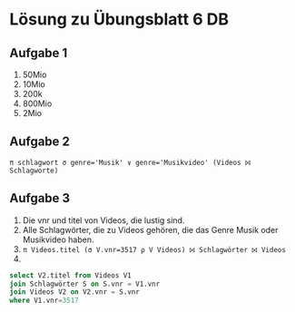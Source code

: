 # Lösung zu Übungsblatt 6 DB

## Aufgabe 1

1. 50Mio
2. 10Mio
3. 200k
4. 800Mio
5. 2Mio

## Aufgabe 2

`π schlagwort σ genre='Musik' ∨ genre='Musikvideo' (Videos ⨝ Schlagworte)`

## Aufgabe 3

1. Die vnr und titel von Videos, die lustig sind.
2. Alle Schlagwörter, die zu Videos gehören, die das Genre Musik oder Musikvideo haben.
3. `π Videos.titel (σ V.vnr=3517 ρ V Videos) ⨝ Schlagwörter ⨝ Videos`
4. 
```sql
select V2.titel from Videos V1
join Schlagwörter S on S.vnr = V1.vnr
join Videos V2 on V2.vnr = S.vnr
where V1.vnr=3517
```
